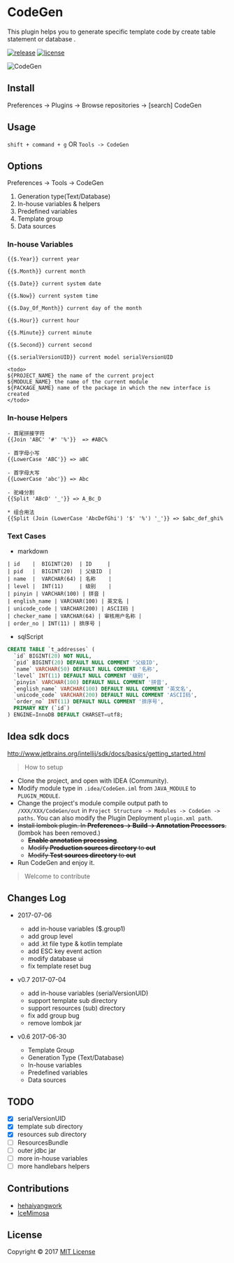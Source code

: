# CodeGen

This plugin helps you to generate specific template code by create table statement or database .

[![release](https://img.shields.io/badge/IDEA-v0.7-blue.svg)](https://plugins.jetbrains.com/plugin/9574-codegen) [![license](https://img.shields.io/github/license/mashape/apistatus.svg)](https://github.com/hehaiyangwork/CodeGen/blob/master/LICENSE)

![CodeGen](https://raw.githubusercontent.com/hehaiyangwork/CodeGen/master/codegen.gif)

## Install

Preferences -> Plugins -> Browse repositories -> [search] CodeGen

## Usage

`shift + command + g` OR `Tools -> CodeGen`

## Options

Preferences -> Tools -> CodeGen
    
1. Generation type(Text/Database)
2. In-house variables & helpers
3. Predefined variables
4. Template group
5. Data sources

### In-house Variables

```
{{$.Year}} current year

{{$.Month}} current month

{{$.Date}} current system date

{{$.Now}} current system time

{{$.Day_Of_Month}} current day of the month

{{$.Hour}} current hour

{{$.Minute}} current minute

{{$.Second}} current second

{{$.serialVersionUID}} current model serialVersionUID

<todo>
${PROJECT_NAME} the name of the current project
${MODULE_NAME} the name of the current module
${PACKAGE_NAME} name of the package in which the new interface is created
</todo>
```

### In-house Helpers

```
- 首尾拼接字符
{{Join 'ABC' '#' '%'}}  => #ABC%

- 首字母小写
{{LowerCase 'ABC'}} => aBC

- 首字母大写
{{LowerCase 'abc'}} => Abc

- 驼峰分割
{{Split 'ABcD' '_'}} => A_Bc_D

* 组合用法
{{Split (Join (LowerCase 'AbcDefGhi') '$' '%') '_'}} => $abc_def_ghi%
```

### Text Cases

- markdown

```
| id    |  BIGINT(20)  | ID     |
| pid   |  BIGINT(20)  | 父级ID  |
| name  |  VARCHAR(64) | 名称    |
| level |  INT(11)     | 级别    |
| pinyin | VARCHAR(100) | 拼音 |
| english_name | VARCHAR(100) | 英文名 |
| unicode_code | VARCHAR(200) | ASCII码 |
| checker_name | VARCHAR(64) | 审核用户名称 |
| order_no | INT(11) | 排序号 |
```

- sqlScript

```sql
CREATE TABLE `t_addresses` (
  `id` BIGINT(20) NOT NULL,
  `pid` BIGINT(20) DEFAULT NULL COMMENT '父级ID',
  `name` VARCHAR(50) DEFAULT NULL COMMENT '名称',
  `level` INT(11) DEFAULT NULL COMMENT '级别',
  `pinyin` VARCHAR(100) DEFAULT NULL COMMENT '拼音',
  `english_name` VARCHAR(100) DEFAULT NULL COMMENT '英文名',
  `unicode_code` VARCHAR(200) DEFAULT NULL COMMENT 'ASCII码',
  `order_no` INT(11) DEFAULT NULL COMMENT '排序号',
  PRIMARY KEY (`id`)
) ENGINE=InnoDB DEFAULT CHARSET=utf8;
```

## Idea sdk docs

http://www.jetbrains.org/intellij/sdk/docs/basics/getting_started.html

> How to setup

* Clone the project, and open with IDEA (Community).
* Modify module type in `.idea/CodeGen.iml` from `JAVA_MODULE` to `PLUGIN_MODULE`.
* Change the project's module compile output path to `/XXX/XXX/CodeGen/out` in `Project Structure -> Modules -> CodeGen -> paths`. You can also modify the Plugin Deployment `plugin.xml path`.
* ~~Install lombok plugin. In **Preferences -> Build -> Annotation Processors**.~~ (lombok has been removed.)
	* ~~**Enable annotation processing**~~.
	* ~~Modify **Production sources directory** to **out**~~
	* ~~Modify **Test sources directory** to **out**~~
* Run CodeGen and enjoy it.

> Welcome to contribute

## Changes Log

- 2017-07-06
    - add in-house variables ($.group1)
    - add group level
    - add .kt file type & kotlin template
    - add ESC key event action
    - modify database ui
    - fix template reset bug
    

- v0.7 2017-07-04
    - add in-house variables (serialVersionUID)
    - support template sub directory
    - support resources (sub) directory
    - fix add group bug
    - remove lombok jar
    
- v0.6 2017-06-30
    - Template Group
    - Generation Type (Text/Database)
    - In-house variables
    - Predefined variables
    - Data sources

## TODO

* [x] serialVersionUID
* [x] template sub directory
* [x] resources sub directory
* [ ] ResourcesBundle
* [ ] outer jdbc jar
* [ ] more in-house variables
* [ ] more handlebars helpers

## Contributions

* [hehaiyangwork](https://github.com/hehaiyangwork)
* [IceMimosa](https://github.com/IceMimosa)

## License
Copyright © 2017 [MIT License](https://spdx.org/licenses/MIT.html)


